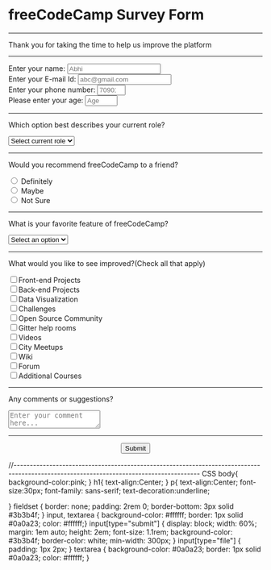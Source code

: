 <!DOCTYPE html>
<html lang="en">
  <link rel="stylesheet" href="styles.css">
  <head>
    <meta charset="UTF-8">
    <meta name="viewport" content="width=device-width, initial-scale:1.0"> 
  <h1 id="title">freeCodeCamp Survey Form</h1></head>
  <hr>
  <body>
  <p id="description">Thank you for taking the time to help us improve the platform</p><hr>
  <form id="survey-form" >
    <div class="form-group">
    <label id="name-label">Enter your name:</label>
    <input id="name" type="text" placeholder="Abhi" required ></div>
    <div class="form-group">
   <label id="email-label">Enter your E-mail Id:</label>
    <input id="email" type="email" required placeholder="abc@gmail.com"></div>
    <div class="form-group">
     <label id="number-label">Enter your phone number: </label>
    <input id="number" type="number" min="10" max="11" required placeholder="7090123445"></div>
    <div class="form-group">
    <label for="number" id="number-label">Please enter your age:</label>
          <input id="number" type="number" min="7" max="100" required placeholder="Age"></div>
          <hr>
        <div class="form-group">
      <p>Which option best describes your current role?</p>
      <select id="dropdown" name="role" class="form-control" required>
        <option disabled selected value>Select current role</option>
        <option value="student">Student</option>
        <option value="job">Full Time Job</option>
        <option value="learner">Full Time Learner</option>
        <option value="preferNo">Prefer not to say</option>
        <option value="other">Other</option>
      </select>
    </div>
    <hr>
    <div class="form-group">
      <p>Would you recommend freeCodeCamp to a friend?</p>
      <div><label>
        <input type="radio" name="user-recommend" value="Definitely">
        Definitely</label></div>
        <div><label>
          <input type="radio" name="user-recommend" value="Maybe">
          Maybe</label></div>
          <div><label>
            <input type="radio" name="user-recommend" value="Not Sure">
            Not Sure</label></div>
            <hr>
            <div class="form-group">
              <p>What is your favorite feature of freeCodeCamp?</p>
              <select id="dropdown" name="role" class="form-control" required>
        <option disabled selected value>Select an option</option>
        <option value="Challenges">Challenges</option>
        <option value="Projects">Projects</option>
        <option value="Community">Community</option>
        <option value="Open Source">Open Source</option>
</select>
</div>
<hr>
<div class="form-group">
  <p>What would you like to see improved?<span class="clues">(Check all that apply)</span></p>
  <div><label>
    <input type="checkbox" class="input-checkbox" value="Front-end Projects">Front-end Projects</label></div>
    <div><label><input type="checkbox" class="input-checkbox" value="Back-end Projects">Back-end Projects</label></div>
    <div><label><input type="checkbox" class="input-checkbox" value="Data Visualization">Data Visualization</label></div>
    <div><label><input type="checkbox" class="input-checkbox" value="Challenges">Challenges</label></div>
    <div><label><input type="checkbox" class="input-checkbox" value="Open Source Community">Open Source Community</label></div>
    <div><label><input type="checkbox" class="input-checkbox" value="Gitter help rooms">Gitter help rooms</label></div>
    <div><label><input type="checkbox" class="input-checkbox" value="Videos">Videos</label></div>
    <div><label><input type="checkbox" class="input-checkbox" value="City Meetups">City Meetups</label></div>
    <div><label><input type="checkbox" class="input-checkbox" value="Wiki">Wiki</label></div>
    <div><label><input type="checkbox" class="input-checkbox" value="Forum">Forum</label></div>
    <div><label><input type="checkbox" class="input-checkbox" value="Additional Courses">Additional Courses</label>
    </div>
    <hr>
    <div class="form-group">
      <p>Any comments or suggestions?</p>
      <textarea
        id="comments"
        class="input-textarea"
        name="comment"
        placeholder="Enter your comment here..."
      ></textarea>
    </div>
    <hr>
    <div class="form-group">
      <center><button id="submit" type="submit" class="submit-button">Submit</button></center>
      </div>
      </body>
</html>


//---------------------------------------------------------------------------------------------------------------------------------------
CSS
body{
  background-color:pink;
}
h1{
  text-align:Center;
}
p{
  text-align:Center;
  font-size:30px;
  font-family: sans-serif;
  text-decoration:underline;
  
}
fieldset {
  border: none;
  padding: 2rem 0;
  border-bottom: 3px solid #3b3b4f;
}
input, textarea {
  background-color: #ffffff;
  border: 1px solid #0a0a23;
  color: #ffffff;}
  input[type="submit"] {
  display: block;
  width: 60%;
  margin: 1em auto;
  height: 2em;
  font-size: 1.1rem;
  background-color: #3b3b4f;
  border-color: white;
  min-width: 300px;
}
input[type="file"] {
  padding: 1px 2px;
}
 textarea {
  background-color: #0a0a23;
  border: 1px solid #0a0a23;
  color: #ffffff;
 }
